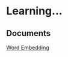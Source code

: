 # Learning... 

## Documents 
[Word Embedding](https://medium.com/bili%C5%9Fim-hareketi/word-embedding-teknikleri-word2vec-nedir-tf-idf-nedir-e2f826dd9178)
